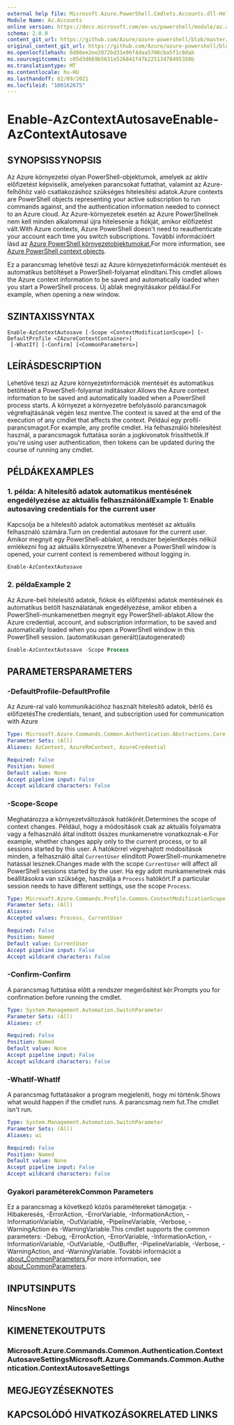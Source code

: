 ```yaml
---
external help file: Microsoft.Azure.PowerShell.Cmdlets.Accounts.dll-Help.xml
Module Name: Az.Accounts
online version: https://docs.microsoft.com/en-us/powershell/module/az.accounts/enable-azcontextautosave
schema: 2.0.0
content_git_url: https://github.com/Azure/azure-powershell/blob/master/src/Accounts/Accounts/help/Enable-AzContextAutosave.md
original_content_git_url: https://github.com/Azure/azure-powershell/blob/master/src/Accounts/Accounts/help/Enable-AzContextAutosave.md
ms.openlocfilehash: 6d80ee2ee2072bd31e96f4daa5706cba5f1c8dab
ms.sourcegitcommit: c05d3d669b5631e526841f47b22513d78495350b
ms.translationtype: MT
ms.contentlocale: hu-HU
ms.lasthandoff: 02/09/2021
ms.locfileid: "100162675"
---
```

# <span data-ttu-id="0ca71-101">Enable-AzContextAutosave</span><span class="sxs-lookup"><span data-stu-id="0ca71-101">Enable-AzContextAutosave</span></span>

## <span data-ttu-id="0ca71-102">SYNOPSIS</span><span class="sxs-lookup"><span data-stu-id="0ca71-102">SYNOPSIS</span></span>
<span data-ttu-id="0ca71-103">Az Azure környezetei olyan PowerShell-objektumok, amelyek az aktív előfizetést képviselik, amelyeken parancsokat futtathat, valamint az Azure-felhőhöz való csatlakozáshoz szükséges hitelesítési adatok.</span><span class="sxs-lookup"><span data-stu-id="0ca71-103">Azure contexts are PowerShell objects representing your active subscription to run commands against, and the authentication information needed to connect to an Azure cloud.</span></span> <span data-ttu-id="0ca71-104">Az Azure-környezetek esetén az Azure PowerShellnek nem kell minden alkalommal újra hitelesenie a fiókját, amikor előfizetést vált.</span><span class="sxs-lookup"><span data-stu-id="0ca71-104">With Azure contexts, Azure PowerShell doesn't need to reauthenticate your account each time you switch subscriptions.</span></span> <span data-ttu-id="0ca71-105">További információért lásd az [Azure PowerShell környezetobjektumokat.](https://docs.microsoft.com/powershell/azure/context-persistence)</span><span class="sxs-lookup"><span data-stu-id="0ca71-105">For more information, see [Azure PowerShell context objects](https://docs.microsoft.com/powershell/azure/context-persistence).</span></span>

<span data-ttu-id="0ca71-106">Ez a parancsmag lehetővé teszi az Azure környezetinformációk mentését és automatikus betöltéset a PowerShell-folyamat elindítani.</span><span class="sxs-lookup"><span data-stu-id="0ca71-106">This cmdlet allows the Azure context information to be saved and automatically loaded when you start a PowerShell process.</span></span> <span data-ttu-id="0ca71-107">Új ablak megnyitásakor például.</span><span class="sxs-lookup"><span data-stu-id="0ca71-107">For example, when opening a new window.</span></span>

## <span data-ttu-id="0ca71-108">SZINTAXIS</span><span class="sxs-lookup"><span data-stu-id="0ca71-108">SYNTAX</span></span>

```
Enable-AzContextAutosave [-Scope <ContextModificationScope>] [-DefaultProfile <IAzureContextContainer>]
 [-WhatIf] [-Confirm] [<CommonParameters>]
```

## <span data-ttu-id="0ca71-109">LEÍRÁS</span><span class="sxs-lookup"><span data-stu-id="0ca71-109">DESCRIPTION</span></span>

<span data-ttu-id="0ca71-110">Lehetővé teszi az Azure környezetinformációk mentését és automatikus betöltését a PowerShell-folyamat indításakor.</span><span class="sxs-lookup"><span data-stu-id="0ca71-110">Allows the Azure context information to be saved and automatically loaded when a PowerShell process starts.</span></span> <span data-ttu-id="0ca71-111">A környezet a környezetre befolyásoló parancsmagok végrehajtásának végén lesz mentve.</span><span class="sxs-lookup"><span data-stu-id="0ca71-111">The context is saved at the end of the execution of any cmdlet that affects the context.</span></span> <span data-ttu-id="0ca71-112">Például egy profil-parancsmagot.</span><span class="sxs-lookup"><span data-stu-id="0ca71-112">For example, any profile cmdlet.</span></span> <span data-ttu-id="0ca71-113">Ha felhasználói hitelesítést használ, a parancsmagok futtatása során a jogkivonatok frissíthetők.</span><span class="sxs-lookup"><span data-stu-id="0ca71-113">If you're using user authentication, then tokens can be updated during the course of running any cmdlet.</span></span>

## <span data-ttu-id="0ca71-114">PÉLDÁK</span><span class="sxs-lookup"><span data-stu-id="0ca71-114">EXAMPLES</span></span>

### <span data-ttu-id="0ca71-115">1. példa: A hitelesítő adatok automatikus mentésének engedélyezése az aktuális felhasználónál</span><span class="sxs-lookup"><span data-stu-id="0ca71-115">Example 1: Enable autosaving credentials for the current user</span></span>

<span data-ttu-id="0ca71-116">Kapcsolja be a hitelesítő adatok automatikus mentését az aktuális felhasználó számára.</span><span class="sxs-lookup"><span data-stu-id="0ca71-116">Turn on credential autosave for the current user.</span></span> <span data-ttu-id="0ca71-117">Amikor megnyit egy PowerShell-ablakot, a rendszer bejelentkezés nélkül emlékezni fog az aktuális környezetre.</span><span class="sxs-lookup"><span data-stu-id="0ca71-117">Whenever a PowerShell window is opened, your current context is remembered without logging in.</span></span>

```powershell
Enable-AzContextAutosave
```

### <span data-ttu-id="0ca71-118">2. példa</span><span class="sxs-lookup"><span data-stu-id="0ca71-118">Example 2</span></span>

<span data-ttu-id="0ca71-119">Az Azure-beli hitelesítő adatok, fiókok és előfizetési adatok mentésének és automatikus betölt használatának engedélyezése, amikor ebben a PowerShell-munkamenetben megnyit egy PowerShell-ablakot.</span><span class="sxs-lookup"><span data-stu-id="0ca71-119">Allow the Azure credential, account, and subscription information, to be saved and automatically loaded when you open a PowerShell window in this PowerShell session.</span></span> <span data-ttu-id="0ca71-120">(automatikusan generált)</span><span class="sxs-lookup"><span data-stu-id="0ca71-120">(autogenerated)</span></span>

```powershell <!-- Aladdin Generated Example -->
Enable-AzContextAutosave -Scope Process
```

## <span data-ttu-id="0ca71-121">PARAMETERS</span><span class="sxs-lookup"><span data-stu-id="0ca71-121">PARAMETERS</span></span>

### <span data-ttu-id="0ca71-122">-DefaultProfile</span><span class="sxs-lookup"><span data-stu-id="0ca71-122">-DefaultProfile</span></span>

<span data-ttu-id="0ca71-123">Az Azure-ral való kommunikációhoz használt hitelesítő adatok, bérlő és előfizetés</span><span class="sxs-lookup"><span data-stu-id="0ca71-123">The credentials, tenant, and subscription used for communication with Azure</span></span>

```yaml
Type: Microsoft.Azure.Commands.Common.Authentication.Abstractions.Core.IAzureContextContainer
Parameter Sets: (All)
Aliases: AzContext, AzureRmContext, AzureCredential

Required: False
Position: Named
Default value: None
Accept pipeline input: False
Accept wildcard characters: False
```

### <span data-ttu-id="0ca71-124">-Scope</span><span class="sxs-lookup"><span data-stu-id="0ca71-124">-Scope</span></span>

<span data-ttu-id="0ca71-125">Meghatározza a környezetváltozások hatókörét.</span><span class="sxs-lookup"><span data-stu-id="0ca71-125">Determines the scope of context changes.</span></span> <span data-ttu-id="0ca71-126">Például, hogy a módosítások csak az aktuális folyamatra vagy a felhasználó által indított összes munkamenetre vonatkoznak-e.</span><span class="sxs-lookup"><span data-stu-id="0ca71-126">For example, whether changes apply only to the current process, or to all sessions started by this user.</span></span> <span data-ttu-id="0ca71-127">A hatókörrel végrehajtott módosítások minden, a felhasználó által `CurrentUser` elindított PowerShell-munkamenetre hatással lesznek.</span><span class="sxs-lookup"><span data-stu-id="0ca71-127">Changes made with the scope `CurrentUser` will affect all PowerShell sessions started by the user.</span></span> <span data-ttu-id="0ca71-128">Ha egy adott munkamenetnek más beállításokra van szüksége, használja a `Process` hatókört.</span><span class="sxs-lookup"><span data-stu-id="0ca71-128">If a particular session needs to have different settings, use the scope `Process`.</span></span>

```yaml
Type: Microsoft.Azure.Commands.Profile.Common.ContextModificationScope
Parameter Sets: (All)
Aliases:
Accepted values: Process, CurrentUser

Required: False
Position: Named
Default value: CurrentUser
Accept pipeline input: False
Accept wildcard characters: False
```

### <span data-ttu-id="0ca71-129">-Confirm</span><span class="sxs-lookup"><span data-stu-id="0ca71-129">-Confirm</span></span>

<span data-ttu-id="0ca71-130">A parancsmag futtatása előtt a rendszer megerősítést kér.</span><span class="sxs-lookup"><span data-stu-id="0ca71-130">Prompts you for confirmation before running the cmdlet.</span></span>

```yaml
Type: System.Management.Automation.SwitchParameter
Parameter Sets: (All)
Aliases: cf

Required: False
Position: Named
Default value: None
Accept pipeline input: False
Accept wildcard characters: False
```

### <span data-ttu-id="0ca71-131">-WhatIf</span><span class="sxs-lookup"><span data-stu-id="0ca71-131">-WhatIf</span></span>

<span data-ttu-id="0ca71-132">A parancsmag futtatásakor a program megjeleníti, hogy mi történik.</span><span class="sxs-lookup"><span data-stu-id="0ca71-132">Shows what would happen if the cmdlet runs.</span></span>
<span data-ttu-id="0ca71-133">A parancsmag nem fut.</span><span class="sxs-lookup"><span data-stu-id="0ca71-133">The cmdlet isn't run.</span></span>

```yaml
Type: System.Management.Automation.SwitchParameter
Parameter Sets: (All)
Aliases: wi

Required: False
Position: Named
Default value: None
Accept pipeline input: False
Accept wildcard characters: False
```

### <span data-ttu-id="0ca71-134">Gyakori paraméterek</span><span class="sxs-lookup"><span data-stu-id="0ca71-134">Common Parameters</span></span>

<span data-ttu-id="0ca71-135">Ez a parancsmag a következő közös paramétereket támogatja: -Hibakeresés, -ErrorAction, -ErrorVariable, -InformationAction, -InformationVariable, -OutVariable, -PipelineVariable, -Verbose, -WarningAction és -WarningVariable.</span><span class="sxs-lookup"><span data-stu-id="0ca71-135">This cmdlet supports the common parameters: -Debug, -ErrorAction, -ErrorVariable, -InformationAction, -InformationVariable, -OutVariable, -OutBuffer, -PipelineVariable, -Verbose, -WarningAction, and -WarningVariable.</span></span> <span data-ttu-id="0ca71-136">További információt a [about_CommonParameters.](http://go.microsoft.com/fwlink/?LinkID=113216)</span><span class="sxs-lookup"><span data-stu-id="0ca71-136">For more information, see [about_CommonParameters](http://go.microsoft.com/fwlink/?LinkID=113216).</span></span>

## <span data-ttu-id="0ca71-137">INPUTS</span><span class="sxs-lookup"><span data-stu-id="0ca71-137">INPUTS</span></span>

### <span data-ttu-id="0ca71-138">Nincs</span><span class="sxs-lookup"><span data-stu-id="0ca71-138">None</span></span>

## <span data-ttu-id="0ca71-139">KIMENETEK</span><span class="sxs-lookup"><span data-stu-id="0ca71-139">OUTPUTS</span></span>

### <span data-ttu-id="0ca71-140">Microsoft.Azure.Commands.Common.Authentication.ContextAutosaveSettings</span><span class="sxs-lookup"><span data-stu-id="0ca71-140">Microsoft.Azure.Commands.Common.Authentication.ContextAutosaveSettings</span></span>

## <span data-ttu-id="0ca71-141">MEGJEGYZÉSEK</span><span class="sxs-lookup"><span data-stu-id="0ca71-141">NOTES</span></span>

## <span data-ttu-id="0ca71-142">KAPCSOLÓDÓ HIVATKOZÁSOK</span><span class="sxs-lookup"><span data-stu-id="0ca71-142">RELATED LINKS</span></span>
